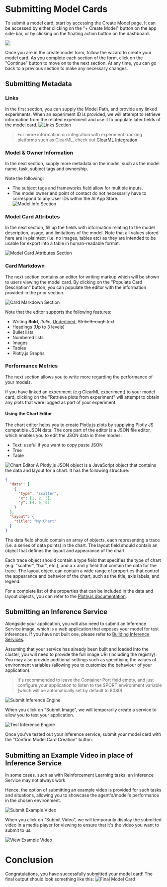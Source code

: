 # Submitting Model Cards

To submit a model card, start by accessing the Create Model page. It can be accessed by either clicking on the "+ Create Model" button on the app side-bar, or by clicking on the floating action button on the dashboard.

![](../../_static/model-cards/access-form-1.png)

Once you are in the create model form, follow the wizard to create your model card. As you complete each section of the form, click on the "Continue" button to move on to the next section. At any time, you can go back to a previous section to make any necessary changes.

## Submitting Metadata

### Links

In the first section, you can supply the Model Path, and provide any linked experiments. When an experiment ID is provided, we will attempt to retrieve information from the related experiment and use it to populate later fields of the model card.
![Links Section](../../_static/model-cards/links.png)

> For more information on integration with experiment tracking platforms such as ClearML, check out [ClearML Integration](../integrations/clearml.md)

### Model & Owner Information

In the next section, supply more metadata on the model, such as the model name, task, subject tags and ownership.

Note the following:

- The subject tags and frameworks field allow for multiple inputs.
- The model owner and point of contact do not necessarily have to correspond to any User IDs within the AI App Store.
  ![Model Info Section](../../_static/model-cards/model_info.png)

### Model Card Attributes

In the next section, fill up the fields with information relating to the model description, usage, and limitations of the model. Note that all values stored here are in plaintext (i.e. no images, tables etc) as they are intended to be usable for export into a table in human-readable format.

![Model Card Attributes Section](../../_static/model-cards/attributes.png)

### Card Markdown

The next section contains an editor for writing markup which will be shown to users viewing the model card. By clicking on the "Populate Card Description" button, you can populate the editor with the information provided in the prior section.

![Card Markdown Section](../../_static/model-cards/markup.png)

Note that the editor supports the following features:

- Writing **Bold**, _Italic_, <ins>Underlined</ins>, ~~Strikethrough~~ text
- Headings (Up to 3 levels)
- Bullet lists
- Numbered lists
- Images
- Tables
- Plotly.js Graphs

### Performance Metrics

The next section allows you to write more regarding the performance of your models.

If you have linked an experiment (e.g ClearML experiment) to your model card, clicking on the "Retrieve plots from experiment" will attempt to obtain any plots that were logged as part of your experiment.

#### Using the Chart Editor

The chart editor helps you to create Plotly.js plots by supplying Plotly JS compatible JSON data. The core part of the editor is a JSON file editor, which enables you to edit the JSON data in three modes:

- Text: useful if you want to copy paste JSON
- Tree
- Table

![Chart Editor](../../_static/model-cards/chart-editor.png)
A Plotly.js JSON object is a JavaScript object that contains the data and layout for a chart. It has the following structure:

```json
{
  "data": [
    {
      "type": "scatter",
      "x": [1, 2, 3],
      "y": [4, 5, 6]
    }
  ],
  "layout": {
    "title": "My Chart"
  }
}
```

The data field should contain an array of objects, each representing a trace (i.e. a series of data points) in the chart. The layout field should contain an object that defines the layout and appearance of the chart.

Each trace object should contain a type field that specifies the type of chart (e.g. "scatter", "bar", etc.), and a x and y field that contain the data for the trace. The layout object can contain a wide range of properties that control the appearance and behavior of the chart, such as the title, axis labels, and legend.

For a complete list of the properties that can be included in the data and layout objects, you can refer to the [Plotly.js documentation](https://plotly.com/javascript/basic-charts/).

## Submitting an Inference Service

Alongside your application, you will also need to submit an Inference Service image, which is a web application that exposes your model for test inferences. If you have not built one, please refer to [Building Inference Services](../inference-services/building-inference-services.md).

Assuming that your service has already been built and loaded into the cluster, you will need to provide the full image URI (including the registry). You may also provide additional settings such as specifiying the values of environment variables (allowing you to customize the behaviour of your application).

> It's recommended to leave the Container Port field empty, and just configure your application to listen to the $PORT environment variable (which will be automatically set by default to 8080)

![Submit Inference Engine](../../_static/model-cards/submit-inference-engine.png)

When you click on "Submit Image", we will temporarily create a service to allow you to test your application.

![Test Inference Engine](../../_static/model-cards/test-inference-engine.png)

Once you've tested out your inference service, submit your model card with the "Confirm Model Card Creation" button.

## Submitting an Example Video in place of Inference Service

In some cases, such as with Reinforcement Learning tasks, an Inference Service may not always work.

Hence, the option of submitting an example video is provided for such tasks and situations, allowing you to showcase the agent's/model's performance in the chosen environment.

![Submit Example Video](../../_static/model-cards/submit-example-video.png)

When you click on "Submit Video", we will temporarily display the submitted video in a media player for viewing to ensure that it's the video you want to submit to us.

![View Example Video](../../_static/model-cards/display-example-video.png)

# Conclusion

Congratulations, you have successfully submitted your model card! The final output should look something like this:
![Final Model Card](../../_static/model-cards/model-card.png)
